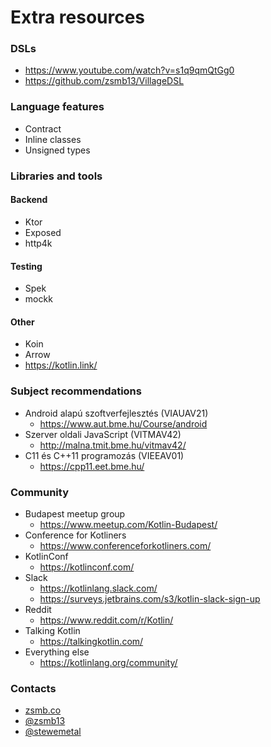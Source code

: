# Extra resources

### DSLs

- https://www.youtube.com/watch?v=s1q9qmQtGg0
- https://github.com/zsmb13/VillageDSL

### Language features

- Contract
- Inline classes
- Unsigned types

### Libraries and tools

#### Backend

- Ktor
- Exposed
- http4k

#### Testing

- Spek
- mockk

#### Other

- Koin
- Arrow
- https://kotlin.link/

### Subject recommendations

- Android alapú szoftverfejlesztés (VIAUAV21)
	- https://www.aut.bme.hu/Course/android
- Szerver oldali JavaScript (VITMAV42)
	- http://malna.tmit.bme.hu/vitmav42/
- C11 és C++11 programozás (VIEEAV01)
	- https://cpp11.eet.bme.hu/

### Community

- Budapest meetup group
	- https://www.meetup.com/Kotlin-Budapest/
- Conference for Kotliners
	- https://www.conferenceforkotliners.com/
- KotlinConf
	- https://kotlinconf.com/
- Slack
	- https://kotlinlang.slack.com/
	- https://surveys.jetbrains.com/s3/kotlin-slack-sign-up
- Reddit
	- https://www.reddit.com/r/Kotlin/
- Talking Kotlin
	- https://talkingkotlin.com/
- Everything else
	- https://kotlinlang.org/community/

### Contacts

- [zsmb.co](https://zsmb.co)
- [@zsmb13](https://twitter.com/zsmb13)
- [@stewemetal](https://twitter.com/stewemetal)

